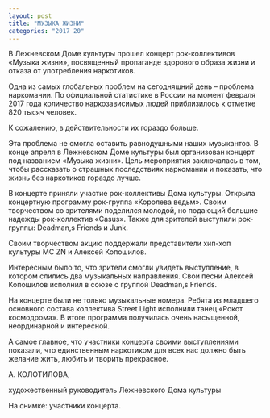 ```yaml
---
layout: post
title: "МУЗЫКА ЖИЗНИ"
categories: "2017 20"
---
```


В Лежневском Доме культуры прошел концерт рок-коллективов «Музыка жизни», посвященный пропаганде здорового образа жизни и отказа от употребления наркотиков.

Одна из самых глобальных проблем на сегодняшний день – проблема наркомании. По официальной статистике в России на момент февраля  2017 года количество наркозависимых людей приблизилось к отметке 820 тысяч человек.

К сожалению, в действительности их гораздо больше.

Эта проблема не смогла оставить равнодушными наших музыкантов. В конце апреля в Лежневском Доме культуры был организован концерт под названием «Музыка жизни». Цель мероприятия заключалась в том, чтобы рассказать о страшных последствиях наркомании и показать, что жизнь без наркотиков гораздо лучше.

В концерте приняли участие рок-коллективы Дома культуры. Открыла концертную программу рок-группа «Королева ведьм». Своим творчеством со зрителями поделился молодой, но подающий большие надежды рок-коллектив «Casus». Также для зрителей выступили рок-группы: Deadman,s Friends и Junk.

Своим творчеством акцию поддержали представители хип-хоп культуры MC ZN и Алексей Копошилов.

Интересным было то, что зрители смогли увидеть выступление, в котором слились два музыкальных направления. Свои песни Алексей Копошилов исполнил в союзе с группой Deadman,s Friends.

На концерте были не только музыкальные номера. Ребята из младшего основного состава коллектива Street Light исполнили танец «Рокот космодрома». В итоге программа получилась очень насыщенной, неординарной и интересной.

А самое главное, что участники концерта своими выступлениями показали, что единственным наркотиком для всех нас должно быть желание жить, любить и творить прекрасное.

А. КОЛОТИЛОВА,

художественный руководитель Лежневского Дома культуры

На снимке: участники концерта.


